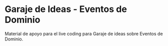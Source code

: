 # Garaje de Ideas - Eventos de Dominio

Material de apoyo para el live coding para Garaje de ideas sobre Eventos de Dominio.
